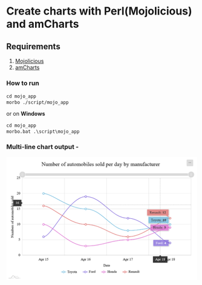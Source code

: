 # Create charts with Perl(Mojolicious) and amCharts

## Requirements

1. [Mojolicious](https://mojolicious.org/)
2. [amCharts](https://www.amcharts.com/)

### How to run

```
cd mojo_app
morbo ./script/mojo_app
```

or on **Windows**
```
cd mojo_app
morbo.bat .\script\mojo_app
```

### Multi-line chart output -

![alt text](mojo_app/multi_line_chart.PNG?raw=true "Output")
